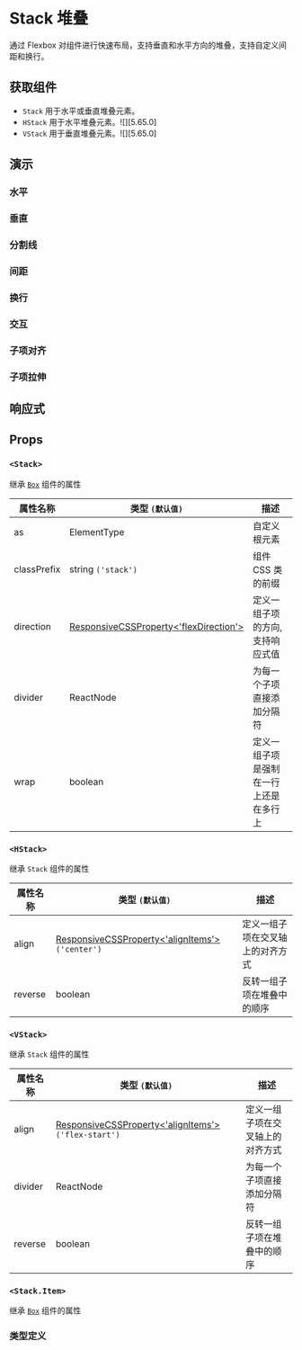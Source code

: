 # Stack 堆叠

通过 Flexbox 对组件进行快速布局，支持垂直和水平方向的堆叠，支持自定义间距和换行。

## 获取组件

<!--{include:<import-guide>}-->

- `Stack` 用于水平或垂直堆叠元素。
- `HStack` 用于水平堆叠元素。![][5.65.0]
- `VStack` 用于垂直堆叠元素。![][5.65.0]

## 演示

### 水平

<!--{include:`horizontal.md`}-->

### 垂直

<!--{include:`vertical.md`}-->

### 分割线

<!--{include:`divider.md`}-->

### 间距

<!--{include:`space.md`}-->

### 换行

<!--{include:`wrap.md`}-->

### 交互

<!--{include:`interactive.md`}-->

### 子项对齐

<!--{include:`align-self.md`}-->

### 子项拉伸

<!--{include:`grow.md`}-->

## 响应式

<!--{include:<example-responsive>}-->

## Props

### `<Stack>`

继承 [`Box`][boxprops] 组件的属性

| 属性名称    | 类型 `(默认值)`                               | 描述                                   |
| ----------- | --------------------------------------------- | -------------------------------------- |
| as          | ElementType                                   | 自定义根元素                           |
| classPrefix | string `('stack')`                            | 组件 CSS 类的前缀                      |
| direction   | [ResponsiveCSSProperty<'flexDirection'>][rcp] | 定义一组子项的方向, 支持响应式值       |
| divider     | ReactNode                                     | 为每一个子项直接添加分隔符             |
| wrap        | boolean                                       | 定义一组子项是强制在一行上还是在多行上 |

### `<HStack>`

继承 `Stack` 组件的属性

| 属性名称 | 类型 `(默认值)`                                         | 描述                             |
| -------- | ------------------------------------------------------- | -------------------------------- |
| align    | [ResponsiveCSSProperty<'alignItems'>][rcp] `('center')` | 定义一组子项在交叉轴上的对齐方式 |
| reverse  | boolean                                                 | 反转一组子项在堆叠中的顺序       |

### `<VStack>`

继承 `Stack` 组件的属性

| 属性名称 | 类型 `(默认值)`                                             | 描述                             |
| -------- | ----------------------------------------------------------- | -------------------------------- |
| align    | [ResponsiveCSSProperty<'alignItems'>][rcp] `('flex-start')` | 定义一组子项在交叉轴上的对齐方式 |
| divider  | ReactNode                                                   | 为每一个子项直接添加分隔符       |
| reverse  | boolean                                                     | 反转一组子项在堆叠中的顺序       |

### `<Stack.Item>`

继承 [`Box`][boxprops] 组件的属性

### 类型定义

<!--{include:(_common/types/responsive-css-property.md)}-->

[rcp]: #code-ts-responsive-css-property-code
[boxprops]: /zh/components/box/#props
